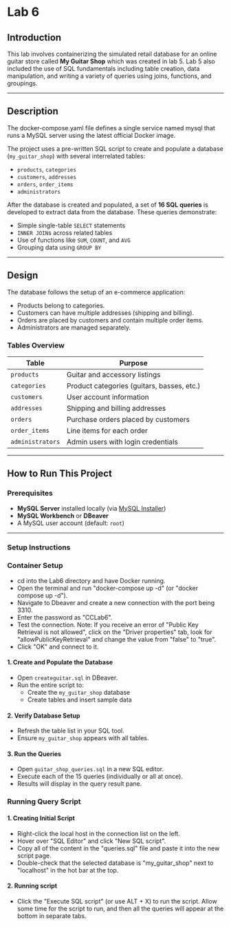 # Lab 6

## Introduction

This lab involves containerizing the simulated retail database for an online guitar store called **My Guitar Shop** which was created in lab 5. Lab 5 also included the use of SQL fundamentals including table creation, data manipulation, and writing a variety of queries using joins, functions, and groupings.

---

## Description

The docker-compose.yaml file defines a single service named mysql that runs a MySQL server using the latest official Docker image. 

The project uses a pre-written SQL script to create and populate a database (`my_guitar_shop`) with several interrelated tables:

- `products`, `categories`
- `customers`, `addresses`
- `orders`, `order_items`
- `administrators`

After the database is created and populated, a set of **16 SQL queries** is developed to extract data from the database. These queries demonstrate:

- Simple single-table `SELECT` statements  
- `INNER JOIN`s across related tables  
- Use of functions like `SUM`, `COUNT`, and `AVG`  
- Grouping data using `GROUP BY`

---

## Design

The database follows the setup of an e-commerce application:

- Products belong to categories.
- Customers can have multiple addresses (shipping and billing).
- Orders are placed by customers and contain multiple order items.
- Administrators are managed separately.

### Tables Overview

| Table             | Purpose                                  |
|------------------|-------------------------------------------|
| `products`        | Guitar and accessory listings             |
| `categories`      | Product categories (guitars, basses, etc.)|
| `customers`       | User account information                  |
| `addresses`       | Shipping and billing addresses            |
| `orders`          | Purchase orders placed by customers       |
| `order_items`     | Line items for each order                 |
| `administrators`  | Admin users with login credentials        |

---

## How to Run This Project

### Prerequisites

- **MySQL Server** installed locally (via [MySQL Installer](https://dev.mysql.com/downloads/installer/))
- **MySQL Workbench** or **DBeaver**
- A MySQL user account (default: `root`)

---

### Setup Instructions

### Container Setup

- cd into the Lab6 directory and have Docker running.
- Open the terminal and run "docker-compose up -d" (or "docker compose up -d").
- Navigate to Dbeaver and create a new connection with the port being 3310.
- Enter the password as "CCLab6".
- Test the connection. Note: If you receive an error of "Public Key Retrieval is not allowed", click on the "Driver properties" tab, look for "allowPublicKeyRetrieval" and change the value from "false" to "true".
- Click "OK" and connect to it.


#### 1. Create and Populate the Database

- Open `createguitar.sql` in DBeaver.
- Run the entire script to:
  - Create the `my_guitar_shop` database
  - Create tables and insert sample data

#### 2. Verify Database Setup

- Refresh the table list in your SQL tool.
- Ensure `my_guitar_shop` appears with all tables.

#### 3. Run the Queries

- Open `guitar_shop_queries.sql` in a new SQL editor.
- Execute each of the 15 queries (individually or all at once).
- Results will display in the query result pane.

### Running Query Script

#### 1. Creating Initial Script
- Right-click the local host in the connection list on the left.
- Hover over "SQL Editor" and click "New SQL script".
- Copy all of the content in the "queries.sql" file and paste it into the new script page.
- Double-check that the selected database is "my_guitar_shop" next to "localhost" in the hot bar at the top.

#### 2. Running script
- Click the "Execute SQL script" (or use ALT + X) to run the script.
Allow some time for the script to run, and then all the queries will appear at the bottom in separate tabs.


